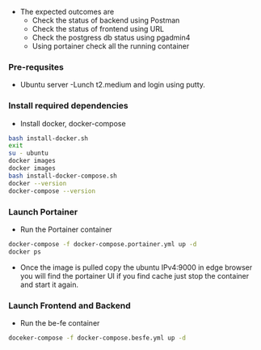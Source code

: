 - The expected outcomes are
    - Check the status of backend using Postman
    - Check the status of frontend using URL
    - Check the postgress db status using pgadmin4
    - Using portainer check all the running container

### Pre-requsites
- Ubuntu server -Lunch t2.medium and login using putty.

### Install required dependencies
- Install docker, docker-compose 
```sh
bash install-docker.sh
exit
su - ubuntu
docker images
docker images
bash install-docker-compose.sh
docker --version
docker-compose --version
```
### Launch Portainer
- Run the Portainer container
```sh
docker-compose -f docker-compose.portainer.yml up -d
docker ps
```
- Once the image is pulled copy the ubuntu IPv4:9000 in edge browser you will find the portainer UI if you find cache just stop the container and start it again.

### Launch Frontend and Backend
- Run the be-fe container
```sh
doceker-compose -f docker-compose.besfe.yml up -d
```